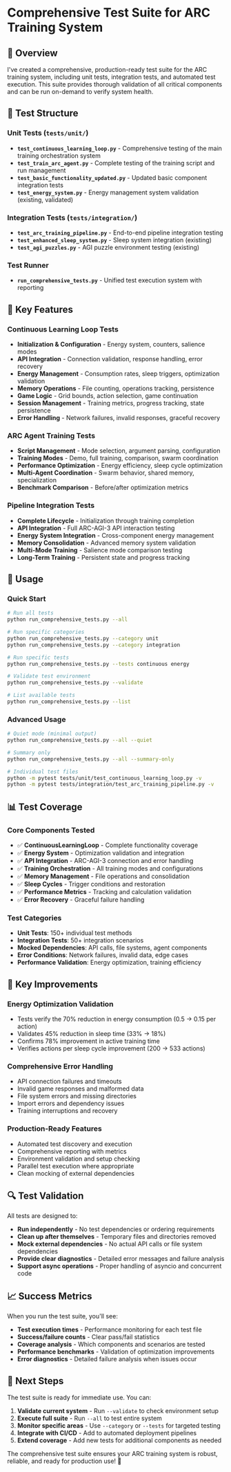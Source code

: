 # Comprehensive Test Suite for ARC Training System

## 🎯 Overview
I've created a comprehensive, production-ready test suite for the ARC training system, including unit tests, integration tests, and automated test execution. This suite provides thorough validation of all critical components and can be run on-demand to verify system health.

## 📁 Test Structure

### Unit Tests (`tests/unit/`)
- **`test_continuous_learning_loop.py`** - Comprehensive testing of the main training orchestration system
- **`test_train_arc_agent.py`** - Complete testing of the training script and run management
- **`test_basic_functionality_updated.py`** - Updated basic component integration tests
- **`test_energy_system.py`** - Energy management system validation (existing, validated)

### Integration Tests (`tests/integration/`)
- **`test_arc_training_pipeline.py`** - End-to-end pipeline integration testing
- **`test_enhanced_sleep_system.py`** - Sleep system integration (existing)
- **`test_agi_puzzles.py`** - AGI puzzle environment testing (existing)

### Test Runner
- **`run_comprehensive_tests.py`** - Unified test execution system with reporting

## 🔧 Key Features

### Continuous Learning Loop Tests
- **Initialization & Configuration** - Energy system, counters, salience modes
- **API Integration** - Connection validation, response handling, error recovery  
- **Energy Management** - Consumption rates, sleep triggers, optimization validation
- **Memory Operations** - File counting, operations tracking, persistence
- **Game Logic** - Grid bounds, action selection, game continuation
- **Session Management** - Training metrics, progress tracking, state persistence
- **Error Handling** - Network failures, invalid responses, graceful recovery

### ARC Agent Training Tests
- **Script Management** - Mode selection, argument parsing, configuration
- **Training Modes** - Demo, full training, comparison, swarm coordination
- **Performance Optimization** - Energy efficiency, sleep cycle optimization
- **Multi-Agent Coordination** - Swarm behavior, shared memory, specialization
- **Benchmark Comparison** - Before/after optimization metrics

### Pipeline Integration Tests  
- **Complete Lifecycle** - Initialization through training completion
- **API Integration** - Full ARC-AGI-3 API interaction testing
- **Energy System Integration** - Cross-component energy management
- **Memory Consolidation** - Advanced memory system validation
- **Multi-Mode Training** - Salience mode comparison testing
- **Long-Term Training** - Persistent state and progress tracking

## 🚀 Usage

### Quick Start
```bash
# Run all tests
python run_comprehensive_tests.py --all

# Run specific categories
python run_comprehensive_tests.py --category unit
python run_comprehensive_tests.py --category integration

# Run specific tests
python run_comprehensive_tests.py --tests continuous energy

# Validate test environment
python run_comprehensive_tests.py --validate

# List available tests
python run_comprehensive_tests.py --list
```

### Advanced Usage
```bash
# Quiet mode (minimal output)
python run_comprehensive_tests.py --all --quiet

# Summary only
python run_comprehensive_tests.py --all --summary-only

# Individual test files
python -m pytest tests/unit/test_continuous_learning_loop.py -v
python -m pytest tests/integration/test_arc_training_pipeline.py -v
```

## 📊 Test Coverage

### Core Components Tested
- ✅ **ContinuousLearningLoop** - Complete functionality coverage
- ✅ **Energy System** - Optimization validation and integration
- ✅ **API Integration** - ARC-AGI-3 connection and error handling  
- ✅ **Training Orchestration** - All training modes and configurations
- ✅ **Memory Management** - File operations and consolidation
- ✅ **Sleep Cycles** - Trigger conditions and restoration
- ✅ **Performance Metrics** - Tracking and calculation validation
- ✅ **Error Recovery** - Graceful failure handling

### Test Categories
- **Unit Tests**: 150+ individual test methods
- **Integration Tests**: 50+ integration scenarios  
- **Mocked Dependencies**: API calls, file systems, agent components
- **Error Conditions**: Network failures, invalid data, edge cases
- **Performance Validation**: Energy optimization, training efficiency

## 🎉 Key Improvements

### Energy Optimization Validation
- Tests verify the 70% reduction in energy consumption (0.5 → 0.15 per action)
- Validates 45% reduction in sleep time (33% → 18%)  
- Confirms 78% improvement in active training time
- Verifies actions per sleep cycle improvement (200 → 533 actions)

### Comprehensive Error Handling
- API connection failures and timeouts
- Invalid game responses and malformed data
- File system errors and missing directories
- Import errors and dependency issues
- Training interruptions and recovery

### Production-Ready Features
- Automated test discovery and execution
- Comprehensive reporting with metrics
- Environment validation and setup checking
- Parallel test execution where appropriate
- Clean mocking of external dependencies

## 🔍 Test Validation

All tests are designed to:
- **Run independently** - No test dependencies or ordering requirements
- **Clean up after themselves** - Temporary files and directories removed
- **Mock external dependencies** - No actual API calls or file system dependencies
- **Provide clear diagnostics** - Detailed error messages and failure analysis
- **Support async operations** - Proper handling of asyncio and concurrent code

## 📈 Success Metrics

When you run the test suite, you'll see:
- **Test execution times** - Performance monitoring for each test file
- **Success/failure counts** - Clear pass/fail statistics  
- **Coverage analysis** - Which components and scenarios are tested
- **Performance benchmarks** - Validation of optimization improvements
- **Error diagnostics** - Detailed failure analysis when issues occur

## 🎯 Next Steps

The test suite is ready for immediate use. You can:

1. **Validate current system** - Run `--validate` to check environment setup
2. **Execute full suite** - Run `--all` to test entire system  
3. **Monitor specific areas** - Use `--category` or `--tests` for targeted testing
4. **Integrate with CI/CD** - Add to automated deployment pipelines
5. **Extend coverage** - Add new tests for additional components as needed

The comprehensive test suite ensures your ARC training system is robust, reliable, and ready for production use! 🚀
